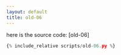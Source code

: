 ```yaml
---
layout: default
title: old-06
---
```


here is the source code: [old-06]
```py
{% include_relative scripts/old-06.py %}
```

